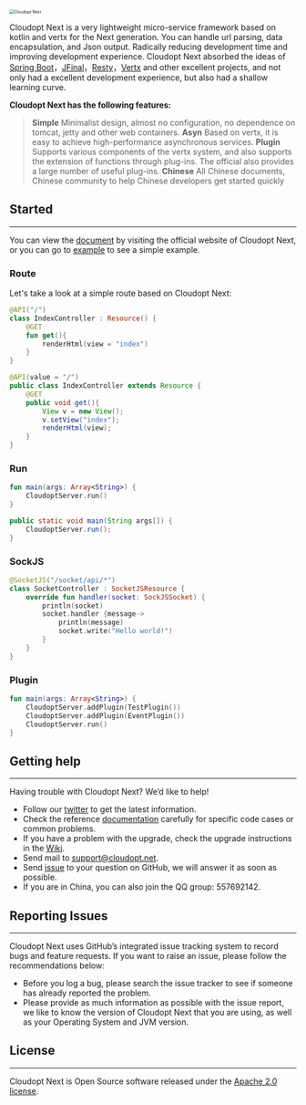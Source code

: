 <img src="https://www.cloudopt.net/static/images/logo.svg" alt="Cloudopt Next" style="zoom:50%;" />


Cloudopt Next is a very lightweight micro-service framework based on kotlin and vertx for the Next generation. You can handle url parsing, data encapsulation, and Json output. Radically reducing development time and improving development experience. Cloudopt Next absorbed the ideas of [Spring Boot](https://github.com/spring-projects/spring-boot)，[JFinal](https://github.com/jfinal/jfinal)，[Resty](https://github.com/Dreampie/Resty)，[Vertx](https://github.com/vert-x3/vertx-web) and other excellent projects, and not only had a excellent development experience, but also had a shallow learning curve.


**Cloudopt Next has the following features:**

>**Simple** Minimalist design, almost no configuration, no dependence on tomcat, jetty and other web containers.
>**Asyn** Based on vertx, it is easy to achieve high-performance asynchronous services.
>**Plugin** Supports various components of the vertx system, and also supports the extension of functions through plug-ins. The official also provides a large number of useful plug-ins.
>**Chinese** All Chinese documents, Chinese community to help Chinese developers get started quickly



## Started

---------------------

You can view the [document](https://next.cloudopt.net) by visiting the official website of Cloudopt Next, or you can go to [example](https://github.com/cloudoptlab/cloudopt-next-example) to see a simple example.

### Route

Let's take a look at a simple route based on Cloudopt Next:

````kotlin
@API("/")
class IndexController : Resource() {
    @GET
    fun get(){
        renderHtml(view = "index")
    }
}
````

````java
@API(value = "/")
public class IndexController extends Resource {
    @GET
    public void get(){
        View v = new View();
        v.setView("index");
        renderHtml(view);
    }
}
````

### Run

````kotlin
fun main(args: Array<String>) {
    CloudoptServer.run()
}
````

````java
public static void main(String args[]) { 
    CloudoptServer.run();
} 
````

### SockJS
````kotlin
@SocketJS("/socket/api/*")
class SocketController : SocketJSResource {
    override fun handler(socket: SockJSSocket) {
        println(socket)
        socket.handler {message->
            println(message)
            socket.write("Hello world!")
        }
    }
}
````

### Plugin
````kotlin
fun main(args: Array<String>) {
    CloudoptServer.addPlugin(TestPlugin())
    CloudoptServer.addPlugin(EventPlugin())
    CloudoptServer.run()
}

````

 
## Getting help

---------------------

Having trouble with Cloudopt Next? We’d like to help!

- Follow our [twitter](https://twitter.com/) to get the latest information.
- Check the reference [documentation](https://next.cloudopt.net) carefully for specific code cases or common problems.
- If you have a problem with the upgrade, check the upgrade instructions in the [Wiki](https://github.com/cloudoptlab/cloudopt-next/wiki).
- Send mail to support@cloudopt.net.
- Send [issue](https://github.com/cloudoptlab/cloudopt-next/issues) to your question on GitHub, we will answer it as soon as possible.
- If you are in China, you can also join the QQ group: 557692142.

## Reporting Issues

---------------------

Cloudopt Next uses GitHub’s integrated issue tracking system to record bugs and feature requests. If you want to raise an issue, please follow the recommendations below:

- Before you log a bug, please search the issue tracker to see if someone has already reported the problem.
- Please provide as much information as possible with the issue report, we like to know the version of Cloudopt Next that you are using, as well as your Operating System and JVM version.

## License

---------------------

Cloudopt Next is Open Source software released under the [Apache 2.0 license](http://www.apache.org/licenses/LICENSE-2.0.html).
